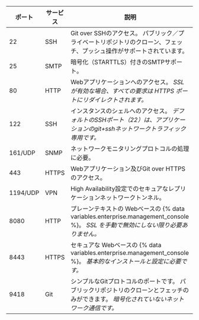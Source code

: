 | ポート      | サービス  | 説明                                                                                                    |
| -------- | ----- | ----------------------------------------------------------------------------------------------------- |
| 22       | SSH   | Git over SSHのアクセス。 パブリック／プライベートリポジトリのクローン、フェッチ、プッシュ操作がサポートされています。                                     |
| 25       | SMTP  | 暗号化（STARTTLS）付きのSMTPサポート。                                                                             |
| 80       | HTTP  | Webアプリケーションへのアクセス。 *SSL が有効な場合、すべての要求は HTTPS ポートにリダイレクトされます。*                                         |
| 122      | SSH   | インスタンスのシェルへのアクセス。 *デフォルトのSSHポート（22）は、アプリケーションのgit+sshネットワークトラフィック専用です。*                               |
| 161/UDP  | SNMP  | ネットワークモニタリングプロトコルの処理に必要。                                                                              |
| 443      | HTTPS | Webアプリケーション及びGit over HTTPSのアクセス。                                                                     |
| 1194/UDP | VPN   | High Availability設定でのセキュアなレプリケーションネットワークトンネル。                                                         |
| 8080     | HTTP  | プレーンテキストの Webベースの {% data variables.enterprise.management_console %}。 *SSL を手動で無効にしない限り必要ありません。* |
| 8443     | HTTPS | セキュアな Webベースの {% data variables.enterprise.management_console %}。 *基本的なインストールと設定に必要です。*          |
| 9418     | Git   | シンプルなGitプロトコルのポートです。 パブリックリポジトリのクローンとフェッチのみができます。 *暗号化されていないネットワーク通信です。*                              |
